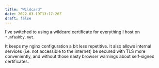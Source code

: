 ```yaml
---
title: "Wildcard"
date: 2022-03-19T13:17:26Z
draft: false
---
```


I've switched to using a wildcard certificate for everything I host on `*.mfashby.net`.

It keeps my nginx configuration a bit less repetitive. It also allows internal services (i.e. not accessible to the internet) be secured with TLS more conveniently, and without those nasty browser warnings about self-signed certificates.

